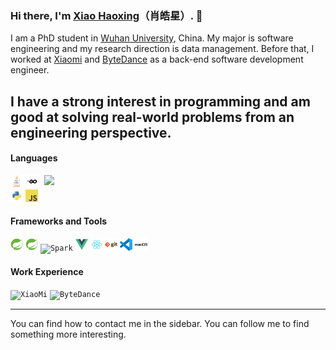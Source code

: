 ### Hi there, I'm [Xiao Haoxing](https://xiaohaoxing.github.io)（肖皓星）. 👋

I am a PhD student in [Wuhan University](https://en.whu.edu.cn/), China. My major is software engineering and my research direction is data management. Before that, I worked at [Xiaomi](https://www.mi.com/) and [ByteDance](https://www.bytedance.com/en/) as a back-end software development engineer.

I have a strong interest in programming and am good at solving real-world problems from an engineering perspective.
---

#### Languages

<!-- github-stats:start -->
<!-- prettier-ignore-start -->
<!-- markdownlint-disable -->
<img align="right" width="450" src="https://github-readme-stats.vercel.app/api?username=xiaohaoxing&show_icons=true&icon_color=0078e7&title_color=0078e7&include_all_commits=true"/>
<!-- markdownlint-restore -->
<!-- prettier-ignore-end -->
<!-- github-stats:end -->

<!-- languages:start -->
<!-- prettier-ignore-start -->
<!-- markdownlint-disable -->
<code><img height="20" src="https://raw.githubusercontent.com/github/explore/8ab0be27a8c97992e4930e630e2d68ba8d819183/topics/java/java.png" alt="java" /></code>
<code><img height="20" src="https://raw.githubusercontent.com/github/explore/8ab0be27a8c97992e4930e630e2d68ba8d819183/topics/go/go.png" alt="go" /></code>
<code><img height="20" src="https://raw.githubusercontent.com/github/explore/8ab0be27a8c97992e4930e630e2d68ba8d819183/topics/python/python.png" alt="python" /></code>
<code><img height="20" src="https://raw.githubusercontent.com/github/explore/8ab0be27a8c97992e4930e630e2d68ba8d819183/topics/javascript/javascript.png" alt="javascript" /></code>
<!-- markdownlint-restore -->
<!-- prettier-ignore-end -->
<!-- languages:end -->

#### Frameworks and Tools

<!-- tools:start -->
<!-- prettier-ignore-start -->
<!-- markdownlint-disable -->
<code><img height="20" src="https://raw.githubusercontent.com/github/explore/8ab0be27a8c97992e4930e630e2d68ba8d819183/topics/spring/spring.png" alt="spring" /></code>
<code><img height="20" src="https://raw.githubusercontent.com/github/explore/8ab0be27a8c97992e4930e630e2d68ba8d819183/topics/spring-boot/spring-boot.png" alt="spring-boot" /></code>
<code><img height="20" src="https://simpleicons.org/icons/apachespark.svg" alt="Spark" /></code>
<code><img height="20" src="https://raw.githubusercontent.com/github/explore/8ab0be27a8c97992e4930e630e2d68ba8d819183/topics/vue/vue.png" alt="vue" /></code>
<code><img height="20" src="https://raw.githubusercontent.com/github/explore/8ab0be27a8c97992e4930e630e2d68ba8d819183/topics/react/react.png" alt="react" /></code>
<code><img height="20" src="https://raw.githubusercontent.com/github/explore/8ab0be27a8c97992e4930e630e2d68ba8d819183/topics/git/git.png" alt="git" /></code>
<code><img height="20" src="https://raw.githubusercontent.com/github/explore/8ab0be27a8c97992e4930e630e2d68ba8d819183/topics/visual-studio-code/visual-studio-code.png" alt="visual-studio-code" /></code>
<code><img height="20" src="https://raw.githubusercontent.com/github/explore/8ab0be27a8c97992e4930e630e2d68ba8d819183/topics/macos/macos.png" alt="macos" /></code>
<!-- markdownlint-restore -->
<!-- prettier-ignore-end -->
<!-- tools:end -->

#### Work Experience

<!-- experience:start -->
<!-- prettier-ignore-start -->
<!-- markdownlint-disable -->
<code><img height="20" src="https://simpleicons.org/icons/xiaomi.svg" alt="XiaoMi" /></code>
<code><img height="20" src="https://simpleicons.org/icons/bytedance.svg" alt="ByteDance" /></code>
<!-- markdownlint-restore -->
<!-- prettier-ignore-end -->
<!-- experience:end -->

---

You can find how to contact me in the sidebar. You can follow me to find something more interesting.
